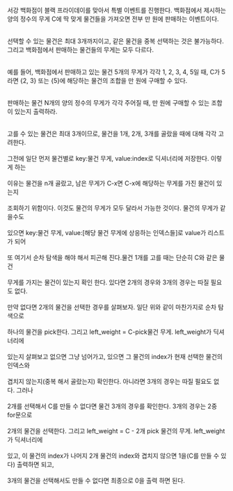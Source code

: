 서강 백화점이 블랙 프라이데이를 맞아서 특별 이벤트를 진행한다. 백화점에서 제시하는 양의 정수의 무게 C에 딱 맞게 물건들을 가져오면 전부 만 원에 판매하는 이벤트이다.<br></br>

선택할 수 있는 물건은 최대 3개까지이고, 같은 물건을 중복 선택하는 것은 불가능하다. 그리고 백화점에서 판매하는 물건들의 무게는 모두 다르다.<br></br>

예를 들어, 백화점에서 판매하고 있는 물건 5개의 무게가 각각 1, 2, 3, 4, 5일 때, C가 5라면 {2, 3} 또는 {5}에 해당하는 물건의 조합을 만 원에 구매할 수 있다.<br></br>

판매하는 물건 N개의 양의 정수의 무게가 각각 주어질 때, 만 원에 구매할 수 있는 조합이 있는지 출력하라.<br></br>

고를 수 있는 물건은 최대 3개이므로, 물건을 1개, 2개, 3개를 골랐을 때에 대해 각각 고려한다.<br></br>
그전에 일단 먼저 물건별로 key:물건 무게, value:index로 딕셔너리에 저장한다. 이렇게 하는<br></br>
이유는 물건을 n개 골랐고, 남은 무게가 C-x면 C-x에 해당하는 무게를 가진 물건이 있는지<br></br>
조회하기 위함이다. 이것도 물건의 무게가 모두 달라서 가능한 것이다. 물건의 무게가 같을수도<br></br>
있으면 key:물건 무게, value:[해당 물건 무게에 상응하는 인덱스들]로 value가 리스트가 되어<br></br>
또 여기서 순차 탐색을 해야 해서 피곤해 진다.물건 1개를 고를 때는 단순히 C와 같은 물건<br></br>
무게를 가지는 물건이 있는지 확인 한다. 있다면 2개의 경우와 3개의 경우는 따질 필요도 없다.<br></br>
만약 없다면 2개의 물건을 선택한 경우를 살펴보자. 일단 위와 같이 마찬가지로 순차 탐색으로<br></br>
하나의 물건을 pick한다. 그리고 left_weight =  C-pick물건 무게. left_weight가 딕셔너리에<br></br>
있는지 살펴보고 없으면 그냥 넘어가고, 있으면 그 물건의 index가 현재 선택한 물건의 인덱스와<br></br>
겹치지 않는지(중복 해서 골랐는지) 확인한다. 아니라면 3개의 경우는 따질 필요도 없다. 그러나<br></br>
2개를 선택해서 C를 만들 수 없다면 물건 3개의 경우를 확인한다. 3개의 경우는 2중 for문으로<br></br>
2개의 물건을 선택한다. 그리고 left_weight = C - 2개 pick 물건의 무게. left_weight가 딕셔너리에<br></br>
있고, 이 물건의 index가 나머지 2개 물건의 index와 겹치지 않으면 1을(C를 만들 수 있다) 출력하면 되고,<br></br>
3개의 물건을 선택해서도 만들 수 없다면 최종으로 0을 출력 하면 된다.<br></br>

